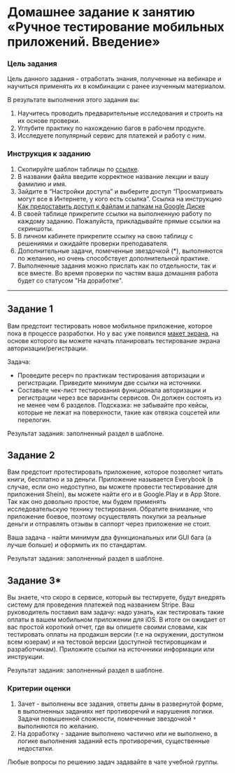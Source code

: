 
# Домашнее задание к занятию «Ручное тестирование мобильных приложений. Введение»

### Цель задания

Цель данного задания - отработать знания, полученные на вебинаре и научиться применять их в комбинации с ранее изученным материалом.

В результате выполнения этого задания вы:

1. Научитесь проводить предварительные исследования и строить на их основе проверки.
2. Углубите практику по нахождению багов в рабочем продукте.
3. Исследуете популярный сервис для платежей и работу с ним.


### Инструкция к заданию

1. Скопируйте шаблон таблицы по [ссылке](https://docs.google.com/spreadsheets/d/1B8kvrxyKEs1uFAuFeIyYzVQSElvBGAzaFrnboQH6RL4/edit?usp=sharing).
2. В названии файла введите корректное название лекции и вашу фамилию и имя.
3. Зайдите в “Настройки доступа” и выберите доступ “Просматривать могут все в Интернете, у кого есть ссылка”. Ссылка на инструкцию [Как предоставить доступ к файлам и папкам на Google Диске](https://support.google.com/docs/answer/2494822?hl=ru&co=GENIE.Platform%3DDesktop)
4. В своей таблице прикрепите ссылки на выполненную работу по каждому заданию. Пожалуйста, прикладывайте прямые ссылки на скриншоты.
5. В личном кабинете прикрепите ссылку на свою таблицу с решениями и ожидайте проверки преподавателя.
6. Дополнительные задачи, помеченные звездочкой (*), выполняются по желанию, но очень способствует дополнительной практике.
7. Выполненные задания можно прислать как по отдельности, так и все вместе. Во время проверки по частям ваша домашняя работа будет со статусом "На доработке".

------

## Задание 1

Вам предстоит тестировать новое мобильное приложение, которое пока в процессе разработки.
Но у вас уже появился [макет экрана](https://drive.google.com/file/d/1F-gtjUhO4rj9WWoVzXjpO0oxZapE8M0q/view?usp=sharing), на основе которого вы можете начать планировать тестирование экрана авторизации/регистрации. 

Задача:
 - Проведите ресерч по практикам тестирования авторизации и регистрации. Приведите минимум две ссылки на источники.
 - Составьте чек-лист тестирования функционала авторизации и регистрации через все варианты сервисов. Он должен состоять из не менее чем 6 разделов.
Подсказка: не забывайте про кейсы, которые не лежат на поверхности, такие как отвязка соцсетей или перелогин. 

Результат задания: заполненный раздел в шаблоне.

## Задание 2 

Вам предстоит протестировать приложение, которое позволяет читать книги, бесплатно и за деньги.
Приложение называется Everybook (в случае, если оно недоступно, вы можете провести тестирование для приложения Shein), вы можете найти его и в Google.Play и в App Store. Так как оно довольно простое, мы будем применять исследовательскую технику тестирования.
Обратите внимание, что приложение боевое, поэтому осуществлять покупки за реальные деньги и отправлять отзывы в саппорт через приложение не стоит.

Ваша задача - найти минимум два функциональных или GUI бага (а лучше больше) и оформить их по стандартам.

Результат задания: заполненный раздел в шаблоне.

## Задание 3*

Вы знаете, что скоро в сервисе, который вы тестируете, будут внедрять систему для проведения платежей под названием Stripe. 
Ваш руководитель поставил вам задачу: надо узнать, как тестировать такие оплаты в вашем мобильном приложении для iOS.
В итоге он ожидает от вас простой короткий отчет, где вы опишете своими словами, как тестировать оплаты на продакшн версии (т.е на окружении, доступном всем юзерам) и на тестовой версии (доступной тестировщикам и разработчикам). Приложите ссылки на источнники информации или инструкции.

Результат задания: заполненный раздел в шаблоне.

### Критерии оценки

1. Зачет - выполнены все задания, ответы даны в развернутой форме, в выполненных заданиях нет противоречий и нарушения логики. Задачи повышенной сложности, помеченные звездочкой `*` выполняются по желанию. 
2. На доработку - задание выполнено частично или не выполнено, в логике выполнения заданий есть противоречия, существенные недостатки.


Любые вопросы по решению задач задавайте в чате учебной группы.

